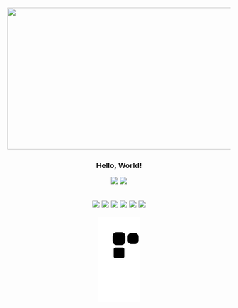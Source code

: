 <h1></h1>
<div align = "center">
  <img src = "https://i.ibb.co/8m2zhLf/Git-Banner-Anim0000.jpg" height = "320x" width = "900px"/>
  </div>

 <div align = "center">
<h3> Hello, World! </h3>
  </div>

<div align ="center">
  <img src = "https://github-readme-stats.vercel.app/api?username=thiago-marquet&show_icons=true&icon_color=ffff80&text_color=d963bb&title_color=bd93fa&layout=compact&bg_color=373a59" height = "208px"/>
  <img src = "https://github-readme-stats.vercel.app/api/top-langs/?username=thiago-marquet&show_icons=true&icon_color=ffff80&text_color=d963bb&title_color=bd93fa&layout=compact&bg_color=373a59" height = "150px"/>
  </div>
<h2></h2>


<div align = "center">
<h2>
<img src="https://cdn.jsdelivr.net/gh/devicons/devicon/icons/csharp/csharp-original.svg" height = "35px" />
<img src="https://cdn.jsdelivr.net/gh/devicons/devicon/icons/java/java-original.svg" height = "35px"/>
<img src="https://cdn.jsdelivr.net/gh/devicons/devicon/icons/intellij/intellij-original.svg" height = "35px" />
<img src="https://cdn.jsdelivr.net/gh/devicons/devicon/icons/git/git-original.svg" height = "35px" />
<img src="https://cdn.jsdelivr.net/gh/devicons/devicon/icons/visualstudio/visualstudio-plain.svg" height = "35px"/>
<img src="https://cdn.jsdelivr.net/gh/devicons/devicon/icons/unity/unity-original.svg" height = "35px" />
 </h2>
  </div>

  
<div align = "center">
 <img src="https://github.com/thiago-marquet/thiago-marquet/blob/output/github-contribution-grid-snake.svg"/>
  </div>
